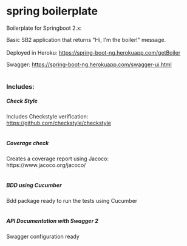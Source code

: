 # spring boilerplate

Boilerplate for Springboot 2.x:
<br/>

Basic SB2 application that returns "Hi, I'm the boiler!" message.
<br>
<br>
Deployed in Heroku:
https://spring-boot-ng.herokuapp.com/getBoiler

Swagger:
https://spring-boot-ng.herokuapp.com/swagger-ui.html
<br><br>

<h3> Includes: </h3>

<h5> Check Style </h5>

Includes Checkstyle verification:
<br/>https://github.com/checkstyle/checkstyle
<br/><br/>

<h5> Coverage check </h5>
Creates a coverage report using Jacoco:
<br/>https://www.jacoco.org/jacoco/
<br/><br/>


<h5> BDD using Cucumber </h5>
Bdd package ready to run the tests using Cucumber
<br/><br/>

<h5> API Documentation with Swagger 2 </h5>
Swagger configuration ready
